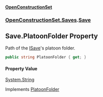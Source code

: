 #### [OpenConstructionSet](index.md 'index')
### [OpenConstructionSet.Saves](index.md#OpenConstructionSet_Saves 'OpenConstructionSet.Saves').[Save](DTn0VMSX+zoEg79swwhkAA.md 'OpenConstructionSet.Saves.Save')
## Save.PlatoonFolder Property
Path of the [ISave](Ctkxwo+aKH6hcxhzKw7nag.md 'OpenConstructionSet.Saves.ISave')'s platoon folder.  
```csharp
public string PlatoonFolder { get; }
```
#### Property Value
[System.String](https://docs.microsoft.com/en-us/dotnet/api/System.String 'System.String')

Implements [PlatoonFolder](LGXJ5EQm7GOhtK+r9R+f+w.md 'OpenConstructionSet.Saves.ISave.PlatoonFolder')  
